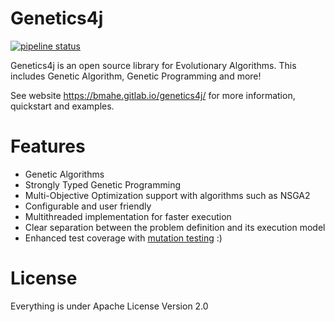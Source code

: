Genetics4j
==========

[![pipeline status](https://gitlab.com/bmahe/genetics4j/badges/master/pipeline.svg)](https://gitlab.com/bmahe/genetics4j/-/commits/master)

Genetics4j is an open source library for Evolutionary Algorithms. This includes Genetic Algorithm, Genetic Programming and more!

See website https://bmahe.gitlab.io/genetics4j/ for more information, quickstart and examples.

# Features

* Genetic Algorithms
* Strongly Typed Genetic Programming
* Multi-Objective Optimization support with algorithms such as NSGA2
* Configurable and user friendly
* Multithreaded implementation for faster execution
* Clear separation between the problem definition and its execution model
* Enhanced test coverage with [mutation testing](https://en.wikipedia.org/wiki/Mutation_testing) :)

# License

Everything is under Apache License Version 2.0
